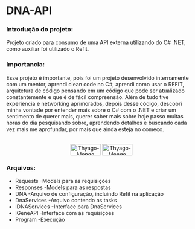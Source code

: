 # DNA-API

### Introdução do projeto:

Projeto criado para consumo de uma API externa utilizando do C# .NET, como auxiliar foi utilizado o Refit.

### Importancia:

  Esse projeto é importante, pois foi um projeto desenvolvido internamente com um mentor, aprendi clean code no C#,
aprendi como usar o REFIT, arquitetura de código pensando em um código que pode ser atualizado constantemente
e que é de fácil compreensão. Além de tudo tive experiencia e networking aprimorados, depois desse código, descobri
minha vontade por entender mais sobre o C# com o .NET e criar um sentimento de querer mais, querer saber mais sobre
hoje passo muitas horas do dia pesquisando sobre, aprendendo detalhes e buscando cada vez mais me aprofundar, por mais
que ainda esteja no começo.


<div style="display: inline_block" align="center"><br>
  <img align="center" alt="Thyago-Mongo" height="30" width="80" src="https://img.shields.io/badge/C%23-239120?style=for-the-badge&logo=c-sharp&logoColor=white">
  <img align="center" alt="Thyago-Mongo" height="30" width="80" src="https://img.shields.io/badge/.NET-5C2D91?style=for-the-badge&logo=.net&logoColor=white">
</div>

### Arquivos:
  * Requests
    -Models para as requisições
  * Responses
    -Models para as respostas
  * DNA
    -Arquivo de configuração, incluindo Refit na aplicação
  * DnaServices
    -Arquivo contendo as tasks
  * IDNAServices
    -Interface para DnaServices
  * IGeneAPI
    -Interface com as requisiçoes
  * Program
    -Execução
    
